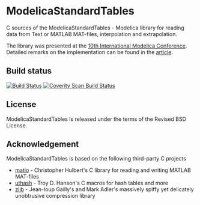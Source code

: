 # ModelicaStandardTables

C sources of the ModelicaStandardTables - Modelica library for reading data from Text or MATLAB MAT-files, interpolation and extrapolation.

The library was presented at the [10th International Modelica Conference](https://modelica.org/events/modelica2014/proceedings/html/sessions/session_5E.html). Detailed remarks on the implementation can be found in the [article](http://dx.doi.org/10.3384/ecp14096893).

## Build status

[![Build Status](https://app.travis-ci.com/tbeu/ModelicaStandardTables.svg?branch=master)](https://app.travis-ci.com/tbeu/ModelicaStandardTables) [![Coverity Scan Build Status](https://scan.coverity.com/projects/7679/badge.svg)](https://scan.coverity.com/projects/tbeu-modelicastandardtables)

## License

ModelicaStandardTables is released under the terms of the Revised BSD License.

## Acknowledgement

ModelicaStandardTables is based on the following third-party C projects
* [matio](http://sourceforge.net/projects/matio) -
Christopher Hulbert's C library for reading and writing MATLAB MAT-files
* [uthash](https://github.com/troydhanson/uthash) -
Troy D. Hanson's C macros for hash tables and more
* [zlib](https://github.com/madler/zlib) -
Jean-loup Gailly's and Mark Adler's massively spiffy yet delicately unobtrusive compression library
